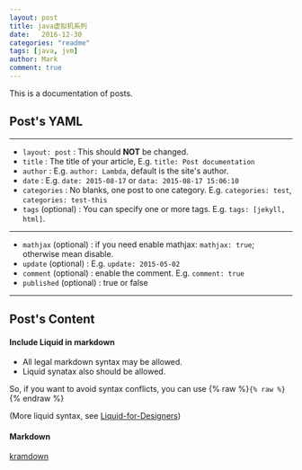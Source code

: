 ```yaml
---
layout: post
title: java虚拟机系列
date:   2016-12-30
categories: "readme"
tags: [java, jvm]
author: Mark
comment: true
---
```


This is a documentation of posts.


## Post's YAML 

---

- `layout: post`
    : This should **NOT** be changed.
- `title`
    : The title of your article, E.g. `title: Post documentation`
- `author`
    : E.g. `author: Lambda`, default is the site's author.
- `date`
    : E.g. `date: 2015-08-17` or `data: 2015-08-17 15:06:10`
- `categories`
    : No blanks, one post to one category. E.g. `categories: test`, `categories: test-this`
- `tags` (optional)
    : You can specify one or more tags. E.g. `tags: [jekyll, html]`.

---
- `mathjax` (optional)
    : if you need enable mathjax: `mathjax: true`; otherwise mean disable.
- `update` (optional)
    : E.g. `update: 2015-05-02`
- `comment` (optional)
    : enable the comment. E.g. `comment: true`
- `published` (optional)
    : true or false

---


## Post's Content

#### Include Liquid in markdown

- All legal markdown syntax may be allowed. 
- Liquid synatax also should be allowed.


So, if you want to avoid syntax conflicts, you can use {% raw %}`{% raw %}`{% endraw %}

(More liquid syntax, see [Liquid-for-Designers](https://github.com/Shopify/liquid/wiki/Liquid-for-Designers))

#### Markdown

[kramdown](https://kramdown.gettalong.org/)

